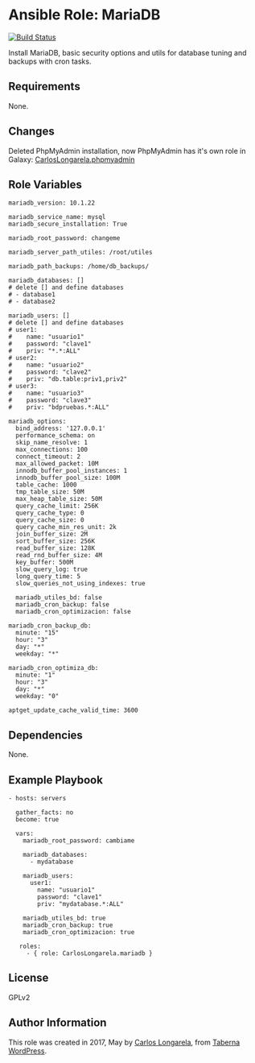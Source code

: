 Ansible Role: MariaDB
=========

[![Build Status](https://travis-ci.org/CarlosLongarela/ansible-role-mariadb.svg?branch=master)](https://travis-ci.org/CarlosLongarela/ansible-role-mariadb)

Install MariaDB, basic security options and utils for database tuning and backups with cron tasks.

Requirements
------------

None.

Changes
------------

Deleted PhpMyAdmin installation, now PhpMyAdmin has it's own role in Galaxy: [CarlosLongarela.phpmyadmin](https://galaxy.ansible.com/CarlosLongarela/phpmyadmin/)

Role Variables
--------------

    mariadb_version: 10.1.22

    mariadb_service_name: mysql
    mariadb_secure_installation: True

    mariadb_root_password: changeme

    mariadb_server_path_utiles: /root/utiles

    mariadb_path_backups: /home/db_backups/

    mariadb_databases: []
    # delete [] and define databases
    # - database1
    # - database2

    mariadb_users: []
    # delete [] and define databases
    # user1:
    #    name: "usuario1"
    #    password: "clave1"
    #    priv: "*.*:ALL"
    # user2:
    #    name: "usuario2"
    #    password: "clave2"
    #    priv: "db.table:priv1,priv2"
    # user3:
    #    name: "usuario3"
    #    password: "clave3"
    #    priv: "bdpruebas.*:ALL"

    mariadb_options:
      bind_address: '127.0.0.1'
      performance_schema: on
      skip_name_resolve: 1
      max_connections: 100
      connect_timeout: 2
      max_allowed_packet: 10M
      innodb_buffer_pool_instances: 1
      innodb_buffer_pool_size: 100M
      table_cache: 1000
      tmp_table_size: 50M
      max_heap_table_size: 50M
      query_cache_limit: 256K
      query_cache_type: 0
      query_cache_size: 0
      query_cache_min_res_unit: 2k
      join_buffer_size: 2M
      sort_buffer_size: 256K
      read_buffer_size: 128K
      read_rnd_buffer_size: 4M
      key_buffer: 500M
      slow_query_log: true
      long_query_time: 5
      slow_queries_not_using_indexes: true

      mariadb_utiles_bd: false
      mariadb_cron_backup: false
      mariadb_cron_optimizacion: false

    mariadb_cron_backup_db:
      minute: "15"
      hour: "3"
      day: "*"
      weekday: "*"

    mariadb_cron_optimiza_db:
      minute: "1"
      hour: "3"
      day: "*"
      weekday: "0"

    aptget_update_cache_valid_time: 3600


Dependencies
------------

None.

Example Playbook
----------------

    - hosts: servers

      gather_facts: no
      become: true

      vars:
        mariadb_root_password: cambiame

        mariadb_databases:
          - mydatabase

        mariadb_users:
          user1:
            name: "usuario1"
            password: "clave1"
            priv: "mydatabase.*:ALL"

        mariadb_utiles_bd: true
        mariadb_cron_backup: true
        mariadb_cron_optimizacion: true

       roles:
         - { role: CarlosLongarela.mariadb }

License
-------

GPLv2

Author Information
------------------

This role was created in 2017, May by [Carlos Longarela](mailto:carlos@longarela.eu), from [Taberna WordPress](https://tabernawp.com/).
